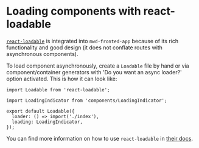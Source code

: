 # Loading components with react-loadable

[`react-loadable`](https://github.com/thejameskyle/react-loadable) is integrated into
`mwd-fronted-app` because of its rich functionality and good design (it does not
conflate routes with asynchronous components).

To load component asynchronously, create a `Loadable` file by hand or via component/container generators with
'Do you want an async loader?' option activated. This is how it can look like:

```JS
import Loadable from 'react-loadable';

import LoadingIndicator from 'components/LoadingIndicator';

export default Loadable({
  loader: () => import('./index'),
  loading: LoadingIndicator,
});
```

You can find more information on how to use `react-loadable` in [their docs](https://github.com/thejameskyle/react-loadable).
